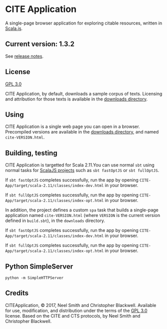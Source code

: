 # CITE Application

A single-page browser application for exploring citable resources, written in [Scala.js](http://www.scala-js.org/).

## Current version: 1.3.2

See [release notes](releases.md).

## License

[GPL 3.0](https://opensource.org/licenses/gpl-3.0.html)

CITE Application, by default, downloads a sample corpus of texts. Licensing and attribution for those texts is available in the [downloads directory](downloads).

## Using

CITE Application is a single web page you can open in a browser. Precompiled versions are available in the [downloads directory](downloads), and named `cite-VERSION.html`.

## Building, testing

CITE Application is targetted for Scala 2.11.You can use normal `sbt` using normal tasks for [ScalaJS projects](https://www.scala-js.org/doc/project/building.html) such as  `sbt fastOptJS` or `sbt fullOptJS`.

If `sbt fastOptJS` completes successfully, run the app by opening `CITE-App/target/scala-2.11/classes/index-dev.html` in your browser.

If `sbt fullOptJS` completes successfully, run the app by opening `CITE-App/target/scala-2.11/classes/index-opt.html` in your browser.

In addition, the project defines a custom `spa` task that builds a single-page application named `cite-VERSION.html` (where `VERSION` is the current version defined in `build.sbt`), in the `downloads` directory.

If `sbt fastOptJS` completes successfully, run the app by opening `CITE-App/target/scala-2.11/classes/index-dev.html` in your browser.

If `sbt fullOptJS` completes successfully, run the app by opening `CITE-App/target/scala-2.11/classes/index-opt.html` in your browser.

## Python SimpleServer

`python -m SimpleHTTPServer`


## Credits

CITEApplication, © 2017, Neel Smith and Christopher Blackwell. Available for use, modification, and distribution under the terms of the [GPL 3.0](https://opensource.org/licenses/gpl-3.0.html) license. Based on the CITE and CTS protocols, by Neel Smith and Christopher Blackwell.
